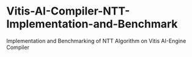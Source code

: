 # Vitis-AI-Compiler-NTT-Implementation-and-Benchmark
Implementation and Benchmarking of NTT Algorithm on Vitis AI-Engine Compiler
